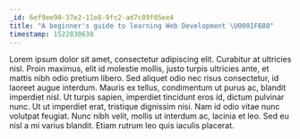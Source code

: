 ```yaml
---
_id: 6ef9ee90-37e2-11e8-9fc2-ad7c89f05ee4
title: "A beginner's guide to learning Web Development \U0001F680"
timestamp: 1522830630
---
```

Lorem ipsum dolor sit amet, consectetur adipiscing elit. Curabitur at ultricies nisl. Proin maximus, elit id molestie mollis, justo turpis ultricies ante, et mattis nibh odio pretium libero. Sed aliquet odio nec risus consectetur, id laoreet augue interdum. Mauris ex tellus, condimentum ut purus ac, blandit imperdiet nisl. Ut turpis sapien, imperdiet tincidunt eros id, dictum pulvinar nunc. Ut ut imperdiet erat, tristique dignissim nisi. Nam id odio vitae nunc volutpat feugiat. Nunc nibh velit, mollis ut interdum ac, lacinia et leo. Sed eu nisl a mi varius blandit. Etiam rutrum leo quis iaculis placerat.
